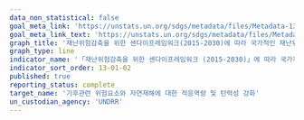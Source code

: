 ```yaml
---
data_non_statistical: false
goal_meta_link: 'https://unstats.un.org/sdgs/metadata/files/Metadata-13-01-02.pdf'
goal_meta_link_text: 'https://unstats.un.org/sdgs/metadata/files/Metadata-13-01-02.pdf'
graph_title: '재난위험감축을 위한 센다이프레임워크(2015-2030)에 따라 국가적인 재난위험감축전략을 채택하고 이행하는 국가의 수'
graph_type: line
indicator_name: '「재난위험감축을 위한 센다이프레임워크 (2015-2030)」에 따라 국가재난위험감축전략을 채택하고 이행하는 국가의 수'
indicator_sort_order: 13-01-02
published: true
reporting_status: complete
target_name: '기후관련 위험요소와 자연재해에 대한 적응역량 및 탄력성 강화'
un_custodian_agency: 'UNDRR'
---
```

